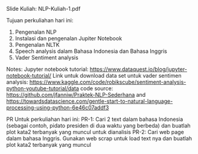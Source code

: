 Slide Kuliah: NLP-Kuliah-1.pdf

Tujuan perkuliahan hari ini:
1. Pengenalan NLP
2. Instalasi dan pengenalan Jupiter Notebook
3. Pengenalan NLTK
4. Speech analysis dalam Bahasa Indonesia dan Bahasa Inggris
5. Vader Sentiment analysis

Notes: Jupyter notebook tutorial: https://www.dataquest.io/blog/jupyter-notebook-tutorial/ 
Link untuk download data set untuk vader sentimen analysis: https://www.kaggle.com/code/robikscube/sentiment-analysis-python-youtube-tutorial/data
code source: https://github.com/jfanniw/Praktek-NLP-Sederhana and https://towardsdatascience.com/gentle-start-to-natural-language-processing-using-python-6e46c07addf3

PR Untuk perkuliahan hari ini:
PR-1: Cari 2 text dalam bahasa Indonesia (sebagai contoh, pidato presiden di dua waktu yang berbeda) dan buatlah plot kata2 terbanyak yang muncul untuk dianalisis
PR-2: Cari web page dalam bahasa Inggris. Gunakan web scrap untuk load text nya dan buatlah plot kata2 terbanyak yang muncul
